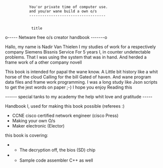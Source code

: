                You'or private time of computer use. 
               and you/ar wane build a own o/s 
               ----------------------------------- 
               
               
                title 
o----- Netware free o/s creator handbook -------o

Hallo, my name is Nadir Van Thielen 
I my studies of work for a respectively company Siemens Bissnis Service
For 5 years I, in counter undetectable problems.
That I was using the system that was in hand.
And herded a frame work of a other company novell

This book is intended for papal the wane know.
A Little bit history like a whit horse of the cloud 
Calling for the bill Gated of haven.
And wane program data files and frame work programming. 
I was a long study like Json scripts to get the jest words on paper ;-)
I hope you enjoy Reading this 


*------* special tanks to my academy the help whit love and gratitude *-----*




Handbook I, used for making this book possible (referees :)


-  CCNE cisco certified network engineer (cisco Press)
-  Making your own O/s  
-  Maker electronic (Elector)






this book is covering:
 * - The decryption off, the bios (SD) chip
 * - Sample code assembler C++ as well








